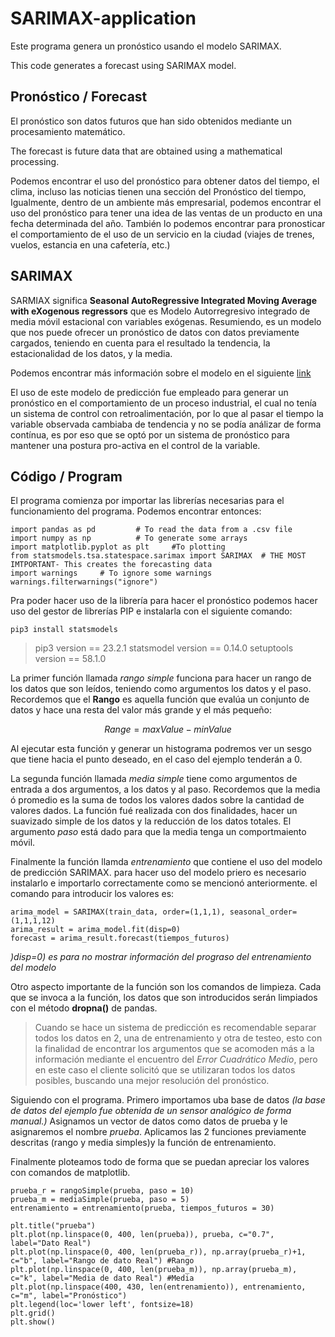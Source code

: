 # SARIMAX-application
Este programa genera un pronóstico usando el modelo SARIMAX.

This code generates a forecast using SARIMAX model.

## Pronóstico / Forecast

El pronóstico son datos futuros que han sido obtenidos mediante un procesamiento matemático.  

The forecast is future data that are obtained using a mathematical processing. 


Podemos encontrar el uso del pronóstico para obtener datos del tiempo, el clima, incluso las noticias tienen una sección del Pronóstico del tiempo, Igualmente, dentro de un ambiente más empresarial, podemos encontrar el uso del pronóstico para tener una idea de las ventas de un producto en una fecha determinada del año. También lo podemos encontrar para pronosticar el comportamiento de el uso de un servicio en la ciudad (viajes de trenes, vuelos, estancia en una cafetería, etc.)

## SARIMAX

SARMIAX significa **Seasonal AutoRegressive Integrated Moving Average with eXogenous regressors** que es Modelo Autorregresivo integrado de media móvil estacional con variables exógenas. Resumiendo, es un modelo que nos puede ofrecer un pronóstico de datos con datos previamente cargados, teniendo en cuenta para el resultado la tendencia, la estacionalidad de los datos, y la media. 

Podemos encontrar más información sobre el modelo en el siguiente [link](https://www.statsmodels.org/devel/generated/statsmodels.tsa.statespace.sarimax.SARIMAX.html)

El uso de este modelo de predicción fue empleado para generar un pronóstico en el comportamiento de un proceso industrial, el cual no tenía un sistema de control con retroalimentación, por lo que al pasar el tiempo la variable observada cambiaba de tendencia y no se podía análizar de forma contínua, es por eso que se optó por un sistema de pronóstico para mantener una postura pro-activa en el control de la variable. 


## Código / Program

El programa comienza por importar las librerías necesarias para el funcionamiento del programa. Podemos encontrar entonces: 

```
import pandas as pd 		# To read the data from a .csv file
import numpy as np			# To generate some arrays
import matplotlib.pyplot as plt 	#To plotting
from statsmodels.tsa.statespace.sarimax import SARIMAX 	# THE MOST IMTPORTANT- This creates the forecasting data
import warnings 	# To ignore some warnings
warnings.filterwarnings("ignore")
```

Pra poder hacer uso de la librería para hacer el pronóstico podemos hacer uso del gestor de librerías PIP e instalarla con el siguiente comando: 

```
pip3 install statsmodels
```

> pip3 version == 23.2.1
> statsmodel version == 0.14.0
> setuptools version == 58.1.0

La primer función llamada _rango simple_ funciona para hacer un rango de los datos que son leídos, teniendo como argumentos los datos y el paso. Recordemos que el **Rango** es aquella función que evalúa un conjunto de datos y hace una resta del valor más grande y el más pequeño: 

$$
Range = maxValue - minValue
$$

Al ejecutar esta función y generar un histograma podremos ver un sesgo que tiene hacia el punto deseado, en el caso del ejemplo tenderán a 0. 

La segunda función llamada _media simple_ tiene como argumentos de entrada a dos argumentos, a los datos y al paso. Recordemos que la media ó promedio es la suma de todos los valores dados sobre la cantidad de valores dados. La función fué realizada con dos finalidades, hacer un suavizado simple de los datos y la reducción de los datos totales. El argumento _paso_ está dado para que la media tenga un comportmaiento móvil. 

Finalmente la función llamda _entrenamiento_ que contiene el uso del modelo de predicción SARIMAX. para hacer uso del modelo priero es necesario instalarlo e importarlo correctamente como se mencionó anteriormente. el comando para introducir los valores es: 

```
arima_model = SARIMAX(train_data, order=(1,1,1), seasonal_order=(1,1,1,12)
arima_result = arima_model.fit(disp=0)
forecast = arima_result.forecast(tiempos_futuros)
```

_)disp=0) es para no mostrar información del prograso del entrenamiento del modelo_

Otro aspecto importante de la función son los comandos de limpieza. Cada que se invoca a la función, los datos que son introducidos serán limpiados con el método **dropna()** de pandas. 

> Cuando se hace un sistema de predicción es recomendable separar todos los datos en 2, una de entrenamiento y otra de testeo, esto con la finalidad de encontrar los argumentos que se acomoden más a la información mediante el encuentro del _Error Cuadrático Medio_, pero en este caso el cliente solicitó que se utilizaran todos los datos posibles, buscando una mejor resolución del pronóstico. 

Siguiendo con el programa. Primero importamos uba base de datos _(la base de datos del ejemplo fue obtenida de un sensor analógico de forma manual.)_ Asignamos un vector de datos como datos de prueba y le asignaremos el nombre *prueba*. Aplicamos las 2 funciones previamente descritas (rango y media simples)y la función de entrenamiento. 

Finalmente ploteamos todo de forma que se puedan apreciar los valores con comandos de matplotlib. 

```
prueba_r = rangoSimple(prueba, paso = 10)
prueba_m = mediaSimple(prueba, paso = 5)
entrenamiento = entrenamiento(prueba, tiempos_futuros = 30)

plt.title("prueba")
plt.plot(np.linspace(0, 400, len(prueba)), prueba, c="0.7", label="Dato Real") 
plt.plot(np.linspace(0, 400, len(prueba_r)), np.array(prueba_r)+1, c="b", label="Rango de dato Real") #Rango
plt.plot(np.linspace(0, 400, len(prueba_m)), np.array(prueba_m), c="k", label="Media de dato Real") #Media
plt.plot(np.linspace(400, 430, len(entrenamiento)), entrenamiento, c="m", label="Pronóstico")
plt.legend(loc='lower left', fontsize=18)
plt.grid()
plt.show()
```










